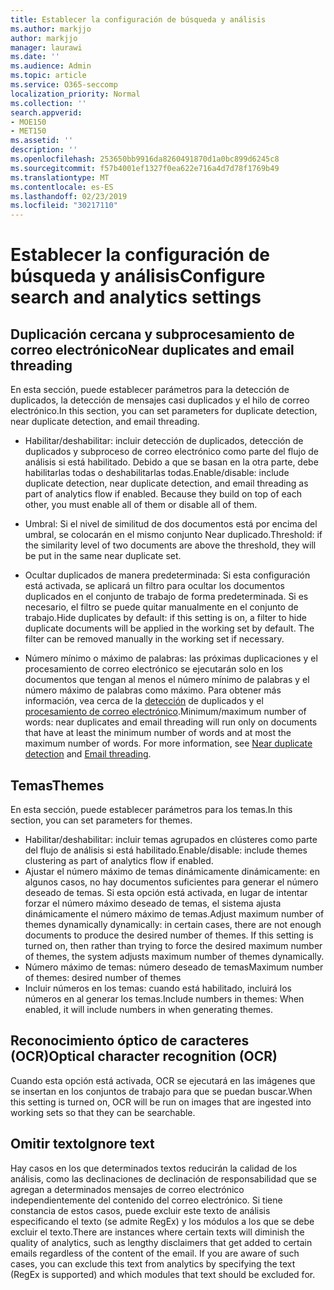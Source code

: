 ```yaml
---
title: Establecer la configuración de búsqueda y análisis
ms.author: markjjo
author: markjjo
manager: laurawi
ms.date: ''
ms.audience: Admin
ms.topic: article
ms.service: O365-seccomp
localization_priority: Normal
ms.collection: ''
search.appverid:
- MOE150
- MET150
ms.assetid: ''
description: ''
ms.openlocfilehash: 253650bb9916da8260491870d1a0bc899d6245c8
ms.sourcegitcommit: f57b4001ef1327f0ea622e716a4d7d78f1769b49
ms.translationtype: MT
ms.contentlocale: es-ES
ms.lasthandoff: 02/23/2019
ms.locfileid: "30217110"
---
```

# <a name="configure-search-and-analytics-settings"></a><span data-ttu-id="6d8e6-102">Establecer la configuración de búsqueda y análisis</span><span class="sxs-lookup"><span data-stu-id="6d8e6-102">Configure search and analytics settings</span></span>


## <a name="near-duplicates-and-email-threading"></a><span data-ttu-id="6d8e6-103">Duplicación cercana y subprocesamiento de correo electrónico</span><span class="sxs-lookup"><span data-stu-id="6d8e6-103">Near duplicates and email threading</span></span>

<span data-ttu-id="6d8e6-104">En esta sección, puede establecer parámetros para la detección de duplicados, la detección de mensajes casi duplicados y el hilo de correo electrónico.</span><span class="sxs-lookup"><span data-stu-id="6d8e6-104">In this section, you can set parameters for duplicate detection, near duplicate detection, and email threading.</span></span>

- <span data-ttu-id="6d8e6-p101">Habilitar/deshabilitar: incluir detección de duplicados, detección de duplicados y subproceso de correo electrónico como parte del flujo de análisis si está habilitado. Debido a que se basan en la otra parte, debe habilitarlas todas o deshabilitarlas todas.</span><span class="sxs-lookup"><span data-stu-id="6d8e6-p101">Enable/disable: include duplicate detection, near duplicate detection, and email threading as part of analytics flow if enabled. Because they build on top of each other, you must enable all of them or disable all of them.</span></span>

- <span data-ttu-id="6d8e6-107">Umbral: Si el nivel de similitud de dos documentos está por encima del umbral, se colocarán en el mismo conjunto Near duplicado.</span><span class="sxs-lookup"><span data-stu-id="6d8e6-107">Threshold: if the similarity level of two documents are above the threshold, they will be put in the same near duplicate set.</span></span>

- <span data-ttu-id="6d8e6-p102">Ocultar duplicados de manera predeterminada: Si esta configuración está activada, se aplicará un filtro para ocultar los documentos duplicados en el conjunto de trabajo de forma predeterminada. Si es necesario, el filtro se puede quitar manualmente en el conjunto de trabajo.</span><span class="sxs-lookup"><span data-stu-id="6d8e6-p102">Hide duplicates by default: if this setting is on, a filter to hide duplicate documents will be applied in the working set by default. The filter can be removed manually in the working set if necessary.</span></span>

- <span data-ttu-id="6d8e6-p103">Número mínimo o máximo de palabras: las próximas duplicaciones y el procesamiento de correo electrónico se ejecutarán solo en los documentos que tengan al menos el número mínimo de palabras y el número máximo de palabras como máximo. Para obtener más información, vea cerca de la [detección](near-duplicates.md) de duplicados y el [procesamiento de correo electrónico](email-threading.md).</span><span class="sxs-lookup"><span data-stu-id="6d8e6-p103">Minimum/maximum number of words: near duplicates and email threading will run only on documents that have at least the minimum number of words and at most the maximum number of words. For more information, see [Near duplicate detection](near-duplicates.md) and [Email threading](email-threading.md).</span></span>

## <a name="themes"></a><span data-ttu-id="6d8e6-112">Temas</span><span class="sxs-lookup"><span data-stu-id="6d8e6-112">Themes</span></span>

<span data-ttu-id="6d8e6-113">En esta sección, puede establecer parámetros para los temas.</span><span class="sxs-lookup"><span data-stu-id="6d8e6-113">In this section, you can set parameters for themes.</span></span>

- <span data-ttu-id="6d8e6-114">Habilitar/deshabilitar: incluir temas agrupados en clústeres como parte del flujo de análisis si está habilitado.</span><span class="sxs-lookup"><span data-stu-id="6d8e6-114">Enable/disable: include themes clustering as part of analytics flow if enabled.</span></span>
- <span data-ttu-id="6d8e6-p104">Ajustar el número máximo de temas dinámicamente dinámicamente: en algunos casos, no hay documentos suficientes para generar el número deseado de temas. Si esta opción está activada, en lugar de intentar forzar el número máximo deseado de temas, el sistema ajusta dinámicamente el número máximo de temas.</span><span class="sxs-lookup"><span data-stu-id="6d8e6-p104">Adjust maximum number of themes dynamically dynamically: in certain cases, there are not enough documents to produce the desired number of themes. If this setting is turned on, then rather than trying to force the desired maximum number of themes, the system adjusts maximum number of themes dynamically.</span></span>
- <span data-ttu-id="6d8e6-117">Número máximo de temas: número deseado de temas</span><span class="sxs-lookup"><span data-stu-id="6d8e6-117">Maximum number of themes: desired number of themes</span></span>
- <span data-ttu-id="6d8e6-118">Incluir números en los temas: cuando está habilitado, incluirá los números en al generar los temas.</span><span class="sxs-lookup"><span data-stu-id="6d8e6-118">Include numbers in themes: When enabled, it will include numbers in when generating themes.</span></span>  

## <a name="optical-character-recognition-ocr"></a><span data-ttu-id="6d8e6-119">Reconocimiento óptico de caracteres (OCR)</span><span class="sxs-lookup"><span data-stu-id="6d8e6-119">Optical character recognition (OCR)</span></span>

<span data-ttu-id="6d8e6-120">Cuando esta opción está activada, OCR se ejecutará en las imágenes que se insertan en los conjuntos de trabajo para que se puedan buscar.</span><span class="sxs-lookup"><span data-stu-id="6d8e6-120">When this setting is turned on, OCR will be run on images that are ingested into working sets so that they can be searchable.</span></span>

## <a name="ignore-text"></a><span data-ttu-id="6d8e6-121">Omitir texto</span><span class="sxs-lookup"><span data-stu-id="6d8e6-121">Ignore text</span></span>

<span data-ttu-id="6d8e6-p105">Hay casos en los que determinados textos reducirán la calidad de los análisis, como las declinaciones de declinación de responsabilidad que se agregan a determinados mensajes de correo electrónico independientemente del contenido del correo electrónico. Si tiene constancia de estos casos, puede excluir este texto de análisis especificando el texto (se admite RegEx) y los módulos a los que se debe excluir el texto.</span><span class="sxs-lookup"><span data-stu-id="6d8e6-p105">There are instances where certain texts will diminish the quality of analytics, such as lengthy disclaimers that get added to certain emails regardless of the content of the email. If you are aware of such cases, you can exclude this text from analytics by specifying the text (RegEx is supported) and which modules that text should be excluded for.</span></span>